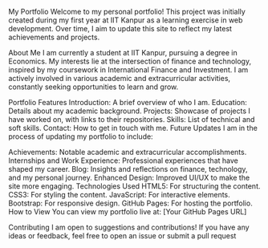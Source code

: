 My Portfolio
Welcome to my personal portfolio! This project was initially created during my first year at IIT Kanpur as a learning exercise in web development. Over time, I aim to update this site to reflect my latest achievements and projects.

About Me
I am currently a student at IIT Kanpur, pursuing a degree in Economics. My interests lie at the intersection of finance and technology, inspired by my coursework in International Finance and Investment. I am actively involved in various academic and extracurricular activities, constantly seeking opportunities to learn and grow.

Portfolio Features
Introduction: A brief overview of who I am.
Education: Details about my academic background.
Projects: Showcase of projects I have worked on, with links to their repositories.
Skills: List of technical and soft skills.
Contact: How to get in touch with me.
Future Updates
I am in the process of updating my portfolio to include:

Achievements: Notable academic and extracurricular accomplishments.
Internships and Work Experience: Professional experiences that have shaped my career.
Blog: Insights and reflections on finance, technology, and my personal journey.
Enhanced Design: Improved UI/UX to make the site more engaging.
Technologies Used
HTML5: For structuring the content.
CSS3: For styling the content.
JavaScript: For interactive elements.
Bootstrap: For responsive design.
GitHub Pages: For hosting the portfolio.
How to View
You can view my portfolio live at: [Your GitHub Pages URL]

Contributing
I am open to suggestions and contributions! If you have any ideas or feedback, feel free to open an issue or submit a pull request
